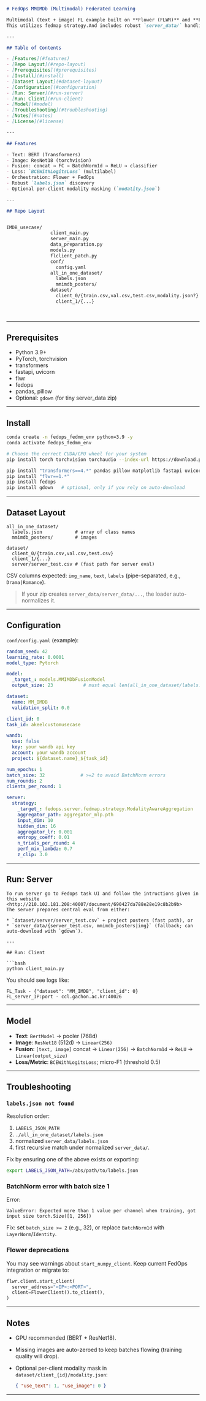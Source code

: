 

````markdown
# FedOps MMIMDb (Multimodal) Federated Learning

Multimodal (text + image) FL example built on **Flower (FLWR)** and **FedOps** using an MM-IMDb–style dataset.  
This utilizes fedmap strategy.And includes robust `server_data/` handling (even when nested) and a simple BERT + ResNet18 fusion model.

---

## Table of Contents

- [Features](#features)
- [Repo Layout](#repo-layout)
- [Prerequisites](#prerequisites)
- [Install](#install)
- [Dataset Layout](#dataset-layout)
- [Configuration](#configuration)
- [Run: Server](#run-server)
- [Run: Client](#run-client)
- [Model](#model)
- [Troubleshooting](#troubleshooting)
- [Notes](#notes)
- [License](#license)

---

## Features

- Text: BERT (Transformers)
- Image: ResNet18 (torchvision)
- Fusion: concat → FC → BatchNorm1d → ReLU → classifier
- Loss: `BCEWithLogitsLoss` (multilabel)
- Orchestration: Flower + FedOps
- Robust `labels.json` discovery
- Optional per-client modality masking (`modality.json`)

---

## Repo Layout


IMDB_usecase/
                client_main.py
                server_main.py
                data_preparation.py
                models.py
                flclient_patch.py
                conf/
                  config.yaml
                all_in_one_dataset/
                  labels.json
                  mmimdb_posters/
                dataset/
                  client_0/{train.csv,val.csv,test.csv,modality.json?}
                  client_1/{...}
                  
                
````

---

## Prerequisites

* Python 3.9+
* PyTorch, torchvision
* transformers
* fastapi, uvicorn
* flwr
* fedops
* pandas, pillow
* Optional: `gdown` (for tiny server_data zip)

---

## Install

```bash
conda create -n fedops_fedmm_env python=3.9 -y
conda activate fedops_fedmm_env

# Choose the correct CUDA/CPU wheel for your system
pip install torch torchvision torchaudio --index-url https://download.pytorch.org/whl/cu118

pip install "transformers==4.*" pandas pillow matplotlib fastapi uvicorn
pip install "flwr==1.*"
pip install fedops
pip install gdown   # optional, only if you rely on auto-download
```

---

## Dataset Layout

```
all_in_one_dataset/
  labels.json            # array of class names
  mmimdb_posters/        # images

dataset/
  client_0/{train.csv,val.csv,test.csv}
  client_1/{...}
  server/server_test.csv # (fast path for server eval)

```

CSV columns expected: `img_name`, `text`, `labels` (pipe-separated, e.g., `Drama|Romance`).

> If your zip creates `server_data/server_data/...`, the loader auto-normalizes it.

---

## Configuration

`conf/config.yaml` (example):

```yaml
random_seed: 42
learning_rate: 0.0001
model_type: Pytorch

model:
  _target_: models.MMIMDbFusionModel
  output_size: 23           # must equal len(all_in_one_dataset/labels.json)

dataset:
  name: MM_IMDB
  validation_split: 0.0

client_id: 0
task_id: akeelcustomusecase

wandb:
  use: false
  key: your wandb api key
  account: your wandb account
  project: ${dataset.name}_${task_id}

num_epochs: 1
batch_size: 32             # >=2 to avoid BatchNorm errors
num_rounds: 2
clients_per_round: 1

server:
  strategy:
    _target_: fedops.server.fedmap.strategy.ModalityAwareAggregation
    aggregator_path: aggregator_mlp.pth
    input_dim: 10
    hidden_dim: 16
    aggregator_lr: 0.001
    entropy_coeff: 0.01
    n_trials_per_round: 4
    perf_mix_lambda: 0.7
    z_clip: 3.0
```

---

## Run: Server


```
To run server go to Fedops task UI and follow the intructions given in this website  <http://210.102.181.208:40007/document/690427da788e28e19c8b2b9b>
The server prepares central eval from either:

* `dataset/server/server_test.csv` + project posters (fast path), or
* `server_data/{server_test.csv, mmimdb_posters|img}` (fallback; can auto-download with `gdown`).

---

## Run: Client

```bash
python client_main.py
```

You should see logs like:

```
FL_Task - {"dataset": "MM_IMDB", "client_id": 0}
FL_server_IP:port - ccl.gachon.ac.kr:40026
```

---

## Model

* **Text**: `BertModel` → pooler (768d)
* **Image**: `ResNet18` (512d) → `Linear(256)`
* **Fusion**: `[text, image]` concat → `Linear(256)` → `BatchNorm1d` → `ReLU` → `Linear(output_size)`
* **Loss/Metric**: `BCEWithLogitsLoss`; micro-F1 (threshold 0.5)

---

## Troubleshooting

### `labels.json not found`

Resolution order:

1. `LABELS_JSON_PATH`
2. `./all_in_one_dataset/labels.json`
3. normalized `server_data/labels.json`
4. first recursive match under normalized `server_data/`.

Fix by ensuring one of the above exists or exporting:

```bash
export LABELS_JSON_PATH=/abs/path/to/labels.json
```

### BatchNorm error with batch size 1

Error:

```
ValueError: Expected more than 1 value per channel when training, got input size torch.Size([1, 256])
```

Fix: set `batch_size >= 2` (e.g., 32), or replace `BatchNorm1d` with `LayerNorm`/`Identity`.



### Flower deprecations

You may see warnings about `start_numpy_client`. Keep current FedOps integration or migrate to:

```python
flwr.client.start_client(
  server_address="<IP>:<PORT>",
  client=FlowerClient().to_client(),
)
```

---

## Notes

* GPU recommended (BERT + ResNet18).
* Missing images are auto-zeroed to keep batches flowing (training quality will drop).
* Optional per-client modality mask in `dataset/client_{id}/modality.json`:

  ```json
  { "use_text": 1, "use_image": 0 }
  ```

---


